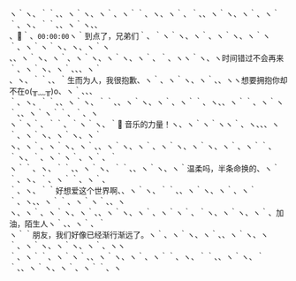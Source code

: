   
ヽ｀ヽ、｀｀、、ヽ｀ヽ、ヽ｀、ヽ｀｀、ヽ、ヽ｀、｀、、ヽ｀ヽ、ヽ｀、ヽ｀｀、ヽ、｀｀、、ヽ｀ヽ、、  
、🌙｀、`00:00:00`ヽ｀到点了，兄弟们｀、｀ヽ｀ヽ、ヽ｀、ヽ｀ヽ、ヽ｀ヽ｀、ヽ｀ヽ｀ヽ、ヽ、ヽ｀ヽ  
、、ヽ｀ヽ、ヽ｀、ヽ｀ヽ、ヽ｀ヽ、ヽ｀、｀、ヽヽ｀ヽ、ヽ时间错过不会再来｀、ヽ｀ヽ、ヽ｀、、、ヽ｀  
、ヽ、｀｀、、｀生而为人，我很抱歉、ヽ｀、ヽ｀ヽ、ヽ｀、、ヽヽ想要拥抱你却不在o(╥﹏╥)o、ヽ｀、、、   
｀、ヽ、｀｀、、ヽ｀ヽ、｀｀、、ヽ｀ヽ、ヽ｀、ヽ｀｀、ヽ、、ヽ｀｀、ヽ｀ヽ｀、、ヽ｀ヽ｀｀、｀、ヽ  
ヽ｀ヽ｀、｀｀、｀ヽ｀ヽ、｀🎵 音乐的力量！ヽ、ヽ｀ヽ｀ヽヽ｀、ヽ、、、ヽ｀、ヽ｀ヽ、ヽ｀ヽ、ヽ｀  
ヽ、ヽ｀、ヽ｀ヽ、ヽ｀、、ヽ｀ヽ、ヽ｀、ヽ｀ヽ、ヽ｀ヽ、ヽ｀、ヽ｀｀、｀ヽ、｀、ヽ｀ヽ｀、ヽ｀、｀  
ヽ｀｀、ヽ、｀｀、、ヽ｀ヽ、｀｀、、ヽ｀ヽ、ヽ｀温柔吗，半条命换的、ヽ｀｀、ヽ、｀、ヽ｀｀、ヽ｀、   
｀、ヽ、｀｀好想爱这个世界啊、、ヽ｀ヽ、｀｀、、ヽ｀ヽ、ヽ｀、ヽ｀｀、ヽ、、ヽ｀｀、ヽ｀ヽ｀、、ヽ  
ヽ、ヽ｀、ヽ｀ヽ、ヽ｀、、ヽ｀ヽ、ヽ｀、ヽ｀ヽ｀、｀ヽ、ヽ｀ヽ、ヽ｀、加油，陌生人ヽ｀、、ヽ｀、｀   
ヽ｀｀朋友，我们好像已经渐行渐远了。ヽ｀、ヽ｀ヽ、ヽ｀、、ヽ｀ヽ、ヽ｀、ヽ｀ヽ、ヽ｀ヽ、ヽ｀、ヽヽ    
｀、ヽ｀｀、ヽ｀ヽ｀、、ヽ｀ヽ、ヽ｀、ヽ｀｀、ヽ、｀｀、、ヽ｀ヽ、｀｀、、ヽ｀ヽ、ヽ｀、ヽ｀｀、ヽ  
<!--
**HUANGWEIWEIWEI/HUANGWEIWEIWEI** is a ✨ _special_ ✨ repository because its `README.md` (this file) appears on your GitHub profile.

Here are some ideas to get you started:

- 🔭 I’m currently working on ...
- 🌱 I’m currently learning ...
- 👯 I’m looking to collaborate on ...
- 🤔 I’m looking for help with ...
- 💬 Ask me about ...
- 📫 How to reach me: ...
- 😄 Pronouns: ...
- ⚡ Fun fact: ...
-->
